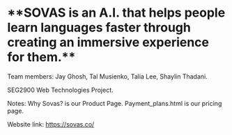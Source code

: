 <h1>**SOVAS is an A.I. that helps people learn languages faster through creating an immersive experience for them.**</h1>

Team members: Jay Ghosh, Tal Musienko, Talia Lee, Shaylin Thadani. 

SEG2900 Web Technologies Project. 

Notes: 
Why Sovas? is our Product Page. 
Payment_plans.html is our pricing page.

Website link: https://sovas.co/